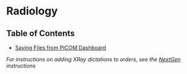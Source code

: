 # Radiology

## Table of Contents

- [Saving Files from PICOM Dashboard](ImagingInstructions.md)

*For instructions on adding XRay dictations to orders, see the [NextGen](https://github.com/jake-ingram/UNC/edit/master/InstructionSets/NextGen/XRDictations.md) instructions*
